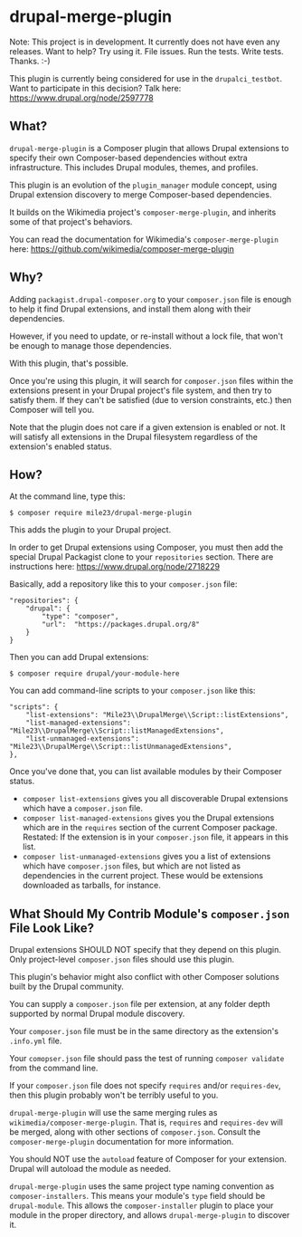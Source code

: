 drupal-merge-plugin
===

Note: This project is in development. It currently does not have even any releases. Want to help? Try using it. File issues. Run the tests. Write tests. Thanks. :-)

This plugin is currently being considered for use in the `drupalci_testbot`. Want to participate in this decision? Talk here: https://www.drupal.org/node/2597778

What?
--

`drupal-merge-plugin` is a Composer plugin that allows Drupal extensions to specify their own Composer-based dependencies without extra infrastructure. This includes Drupal modules, themes, and profiles.

This plugin is an evolution of the `plugin_manager` module concept, using Drupal extension discovery to merge Composer-based dependencies.

It builds on the Wikimedia project's `composer-merge-plugin`, and inherits some of that project's behaviors.

You can read the documentation for Wikimedia's `composer-merge-plugin` here: https://github.com/wikimedia/composer-merge-plugin

Why?
----

Adding `packagist.drupal-composer.org` to your `composer.json` file is enough to help it find Drupal extensions, and install them along with their dependencies.

However, if you need to update, or re-install without a lock file, that won't be enough to manage those dependencies.

With this plugin, that's possible.

Once you're using this plugin, it will search for `composer.json` files within the extensions present in your Drupal project's file system, and then try to satisfy them. If they can't be satisfied (due to version constraints, etc.) then Composer will tell you.

Note that the plugin does not care if a given extension is enabled or not. It will satisfy all extensions in the Drupal filesystem regardless of the extension's enabled status.

How?
--

At the command line, type this:

	$ composer require mile23/drupal-merge-plugin

This adds the plugin to your Drupal project.

In order to get Drupal extensions using Composer, you must then add the special Drupal Packagist clone to your `repositories` section. There are instructions here: https://www.drupal.org/node/2718229

Basically, add a repository like this to your `composer.json` file:

    "repositories": {
        "drupal": {
            "type": "composer",
            "url":  "https://packages.drupal.org/8"
        }
    }

Then you can add Drupal extensions:

	$ composer require drupal/your-module-here

You can add command-line scripts to your `composer.json` like this:

    "scripts": {
        "list-extensions": "Mile23\\DrupalMerge\\Script::listExtensions",
        "list-managed-extensions": "Mile23\\DrupalMerge\\Script::listManagedExtensions",
        "list-unmanaged-extensions": "Mile23\\DrupalMerge\\Script::listUnmanagedExtensions",
    },

Once you've done that, you can list available modules by their Composer status.

- `composer list-extensions` gives you all discoverable Drupal extensions which have a `composer.json` file.
- `composer list-managed-extensions` gives you the Drupal extensions which are in the `requires` section of the current Composer package. Restated: If the extension is in your `composer.json` file, it appears in this list.
- `composer list-unmanaged-extensions` gives you a list of extensions which have `composer.json` files, but which are not listed as dependencies in the current project. These would be extensions downloaded as tarballs, for instance.


What Should My Contrib Module's `composer.json` File Look Like?
--

Drupal extensions SHOULD NOT specify that they depend on this plugin. Only project-level `composer.json` files should use this plugin.

This plugin's behavior might also conflict with other Composer solutions built by the Drupal community.

You can supply a `composer.json` file per extension, at any folder depth supported by normal Drupal module discovery.

Your `composer.json` file must be in the same directory as the extension's `.info.yml` file.

Your `comopser.json` file should pass the test of running `composer validate` from the command line.

If your `composer.json` file does not specify `requires` and/or `requires-dev`, then this plugin probably won't be terribly useful to you.

`drupal-merge-plugin` will use the same merging rules as `wikimedia/composer-merge-plugin`. That is, `requires` and `requires-dev` will be merged, along with other sections of `composer.json`. Consult the `composer-merge-plugin` documentation for more information.

You should NOT use the `autoload` feature of Composer for your extension. Drupal will autoload the module as needed.

`drupal-merge-plugin` uses the same project type naming convention as `composer-installers`. This means your module's `type` field should be `drupal-module`. This allows the `composer-installer` plugin to place your module in the proper directory, and allows `drupal-merge-plugin` to discover it.
